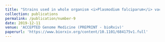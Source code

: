 ```yaml
---
title: "Strains used in whole organism <i>Plasmodium falciparum</i> vaccine trials differ in genome structure, sequence, and immunogenic potential"
collection: publications
permalink: /publication/number-9
date: 2019-12-11
venue: 'ACCEPTED Genome Medicine (PREPRINT - bioRxiv)'
paperurl: 'https://www.biorxiv.org/content/10.1101/684175v1.full'
---
```

